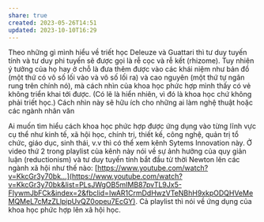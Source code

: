 ```yaml
---
share: true
created: 2023-05-26T14:51
updated: 2023-10-10T16:29
---
```

Theo những gì mình hiểu về triết học Deleuze và Guattari thì tư duy tuyến tính và tư duy phi tuyến sẽ được gọi là rễ cọc và rễ kết (rhizome). Tuy nhiên ý tưởng của họ hay ở chỗ là đưa thêm được vào các khái niệm như bản đồ (một thứ có vô số lối vào và vô số lối ra) và cao nguyên (một thứ tự ngân rung trên chính nó), mà cách nhìn của khoa học phức hợp mình thấy có vẻ không triển khai tới được. (Có lẽ là hiển nhiên, vì đó là khoa học chứ không phải triết học.) Cách nhìn này sẽ hữu ích cho những ai làm nghệ thuật hoặc các ngành nhân văn  
  
Ai muốn tìm hiểu cách khoa học phức hợp được ứng dụng vào từng lĩnh vực cụ thể như kinh tế, xã hội học, chính trị, thiết kế, công nghệ, quản trị tổ chức, giáo dục, sinh thái, v.v thì có thể xem kênh Sytems Innovation này. Ở video thứ 2 trong playlist của kênh này nói về sự ảnh hưởng của quy giản luận (reductionism) và tư duy tuyến tính bắt đầu từ thời Newton lên các ngành xã hội như thế nào: [https://www.youtube.com/watch?v=KkcGr3y70bk...](https://www.youtube.com/watch?v=KkcGr3y70bk&list=PLsJWgOB5mIMB87pvTL9Jx5-FIywmJbFCk&index=2&fbclid=IwAR1CrmDdHwzVTeNBhH9xkpODQHVeMeMQMeL7cMzZLlpipUvQZ0opeu7EcGY). Cả playlist thì nói về ứng dụng của khoa học phức hợp lên xã hội học.
